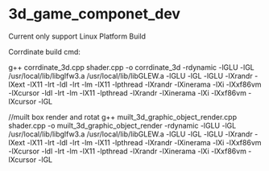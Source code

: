 # 3d_game_componet_dev
Current only support Linux Platform Build

Corrdinate build cmd:

g++ corrdinate_3d.cpp  shader.cpp  -o corrdinate_3d -rdynamic -lGLU -lGL /usr/local/lib/libglfw3.a /usr/local/lib/libGLEW.a -lGLU -lGL -lGLU -lXrandr -lXext -lX11 -lrt -ldl -lrt -lm -lX11 -lpthread -lXrandr -lXinerama -lXi -lXxf86vm -lXcursor -ldl -lrt -lm -lX11 -lpthread -lXrandr -lXinerama -lXi -lXxf86vm -lXcursor -lGL


//muilt box render and rotat
g++ muilt_3d_graphic_object_render.cpp  shader.cpp  -o muilt_3d_graphic_object_render -rdynamic -lGLU -lGL /usr/local/lib/libglfw3.a /usr/local/lib/libGLEW.a -lGLU -lGL -lGLU -lXrandr -lXext -lX11 -lrt -ldl -lrt -lm -lX11 -lpthread -lXrandr -lXinerama -lXi -lXxf86vm -lXcursor -ldl -lrt -lm -lX11 -lpthread -lXrandr -lXinerama -lXi -lXxf86vm -lXcursor -lGL
